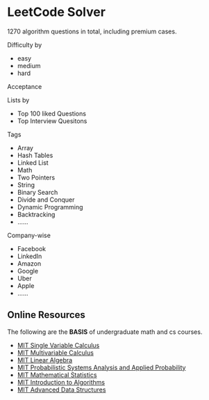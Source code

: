 # LeetCode Solver
1270 algorithm questions in total, including premium cases.

Difficulty by
- easy
- medium
- hard

Acceptance

Lists by
  - Top 100 liked Questions
  - Top Interview Quesitons

Tags
  - Array
  - Hash Tables
  - Linked List
  - Math
  - Two Pointers
  - String
  - Binary Search
  - Divide and Conquer
  - Dynamic Programming
  - Backtracking
  - ......

Company-wise
  - Facebook
  - LinkedIn
  - Amazon
  - Google
  - Uber
  - Apple
  - ......

## Online Resources
The following are the **BASIS** of undergraduate math and cs courses.
- [MIT Single Variable Calculus](https://ocw.mit.edu/courses/mathematics/18-01sc-single-variable-calculus-fall-2010/)
- [MIT Multivariable Calculus](https://ocw.mit.edu/courses/mathematics/18-02sc-multivariable-calculus-fall-2010/)
- [MIT Linear Algebra](https://ocw.mit.edu/courses/mathematics/18-06sc-linear-algebra-fall-2011/)
- [MIT Probabilistic Systems Analysis and Applied Probability](https://ocw.mit.edu/courses/electrical-engineering-and-computer-science/6-041-probabilistic-systems-analysis-and-applied-probability-fall-2010/)
- [MIT Mathematical Statistics](https://ocw.mit.edu/courses/mathematics/18-655-mathematical-statistics-spring-2016/)
- [MIT Introduction to Algorithms](https://ocw.mit.edu/courses/electrical-engineering-and-computer-science/6-006-introduction-to-algorithms-fall-2011/)
- [MIT Advanced Data Structures](https://ocw.mit.edu/courses/electrical-engineering-and-computer-science/6-851-advanced-data-structures-spring-2012/)